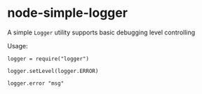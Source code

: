 node-simple-logger
==================

A simple `Logger` utility supports basic debugging level controlling

Usage:

  `logger = require("logger")`

  `logger.setLevel(logger.ERROR)`

  `logger.error "msg"`



